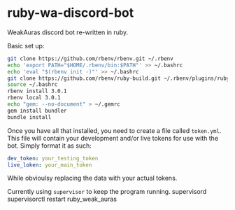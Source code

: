 # ruby-wa-discord-bot
WeakAuras discord bot re-written in ruby.

Basic set up:

```bash
git clone https://github.com/rbenv/rbenv.git ~/.rbenv
echo 'export PATH="$HOME/.rbenv/bin:$PATH"' >> ~/.bashrc
echo 'eval "$(rbenv init -)"' >> ~/.bashrc
git clone https://github.com/rbenv/ruby-build.git ~/.rbenv/plugins/ruby-build`
source ~/.bashrc
rbenv install 3.0.1
rbenv local 3.0.1
echo "gem: --no-document" > ~/.gemrc
gem install bundler
bundle install
```

Once you have all that installed, you need to create a file called `token.yml`. This file will contain your development and/or live tokens for use with the bot. Simply format it as such:

```yml
dev_token: your_testing_token
live_loken: your_main_token
```
While obvioulsy replacing the data with your actual tokens.

Currently using `supervisor` to keep the program running.
supervisord
supervisorctl restart ruby_weak_auras
